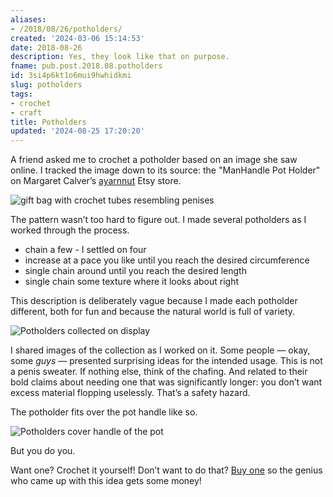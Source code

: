 ```yaml
---
aliases:
- /2018/08/26/potholders/
created: '2024-03-06 15:14:53'
date: 2018-08-26
description: Yes, they look like that on purpose.
fname: pub.post.2018.08.potholders
id: 3si4p6kt1o6mui9hwhidkmi
slug: potholders
tags:
- crochet
- craft
title: Potholders
updated: '2024-08-25 17:20:20'
---
```


A friend asked me to crochet a potholder based on an image she saw online. I tracked the image down to its source: the "ManHandle Pot Holder" on Margaret Calver’s [ayarnnut](https://www.etsy.com/shop/ayarnnut) Etsy store.

![gift bag with crochet tubes resembling penises](assets/img/2018/cover-2018-08-26.jpg)

The pattern wasn’t too hard to figure out. I made several potholders as I worked through the process.

- chain a few - I settled on four
- increase at a pace you like until you reach the desired circumference
- single chain around until you reach the desired length
- single chain some texture where it looks about right

This description is deliberately vague because I made each potholder different, both for fun and because the natural world is full of variety.

![Potholders collected on display](assets/img/2018/collected.jpg)

I shared images of the collection as I worked on it. Some people — okay, some *guys* — presented surprising ideas for the intended usage. This is not a penis sweater. If nothing else, think of the chafing. And related to their bold claims about needing one that was significantly longer: you don’t want excess material flopping uselessly. That’s a safety hazard.

The potholder fits over the pot handle like so.

![Potholders cover handle of the pot](assets/img/2018/demonstrated.jpg "Demonstration of usage")

But you do you.

Want one? Crochet it yourself\! Don’t want to do that? [Buy one](https://www.etsy.com/shop/ayarnnut) so the genius who came up with this idea gets some money\!
